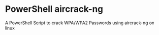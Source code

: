 # PowerShell aircrack-ng
A PowerShell Script to crack WPA/WPA2 Passwords using aircrack-ng on linux

